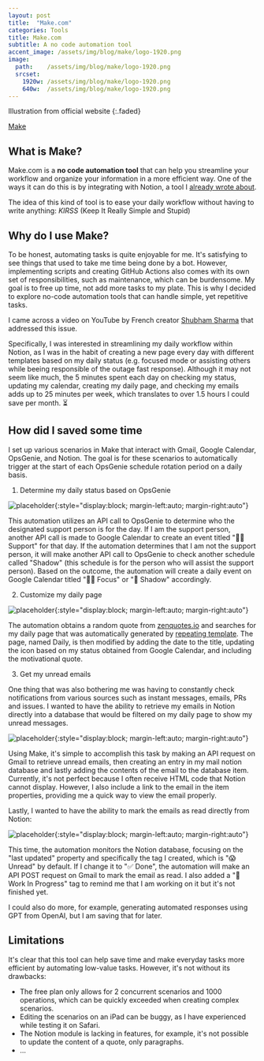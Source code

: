 ```yaml
---
layout: post
title:  "Make.com"
categories: Tools
title: Make.com
subtitle: A no code automation tool
accent_image: /assets/img/blog/make/logo-1920.png
image:
  path:    /assets/img/blog/make/logo-1920.png
  srcset:
    1920w: /assets/img/blog/make/logo-1920.png
    640w:  /assets/img/blog/make/logo-1920.png
---
```

Illustration from official website
{:.faded}

[Make](https://www.make.com)

## What is Make?

Make.com is a **no code automation tool** that can help you streamline your workflow and organize your information in a more efficient way. One of the ways it can do this is by integrating with Notion, a tool I [already wrote about](https://ducretje.github.io/tools/2022/07/19/notion.html).

The idea of this kind of tool is to ease your daily workflow without having to write anything: *KIRSS* (Keep It Really Simple and Stupid)

## Why do I use Make?

To be honest, automating tasks is quite enjoyable for me. It's satisfying to see things that used to take me time being done by a bot. However, implementing scripts and creating GitHub Actions also comes with its own set of responsibilities, such as maintenance, which can be burdensome. My goal is to free up time, not add more tasks to my plate. This is why I decided to explore no-code automation tools that can handle simple, yet repetitive tasks.


I came across a video on YouTube by French creator [Shubham Sharma](https://youtube.com/@Shubham_Sharma) that addressed this issue.

Specifically, I was interested in streamlining my daily workflow within Notion, as I was in the habit of creating a new page every day with different templates based on my daily status (e.g. focused mode or assisting others while beeing responsible of the outage fast response). Although it may not seem like much, the 5 minutes spent each day on checking my status, updating my calendar, creating my daily page, and checking my emails adds up to 25 minutes per week, which translates to over 1.5 hours I could save per month. ⏳

## How did I saved some time

I set up various scenarios in Make that interact with Gmail, Google Calendar, OpsGenie, and Notion. The goal is for these scenarios to automatically trigger at the start of each OpsGenie schedule rotation period on a daily basis.

1. Determine my daily status based on OpsGenie

![placeholder](/assets/img/blog/make/opsgenie.jpeg){:style="display:block; margin-left:auto; margin-right:auto"}

This automation utilizes an API call to OpsGenie to determine who the designated support person is for the day. If I am the support person, another API call is made to Google Calendar to create an event titled "👷‍♂️ Support" for that day.
If the automation determines that I am not the support person, it will make another API call to OpsGenie to check another schedule called "Shadow" (this schedule is for the person who will assist the support person). Based on the outcome, the automation will create a daily event on Google Calendar titled "👨‍💻 Focus" or "🥷 Shadow" accordingly.

2. Customize my daily page

![placeholder](/assets/img/blog/make/notion.jpeg){:style="display:block; margin-left:auto; margin-right:auto"}

The automation obtains a random quote from [zenquotes.io](https://zenquotes.io) and searches for my daily page that was automatically generated by [repeating template](https://www.notion.so/help/guides/automate-work-repeating-database-templates). The page, named Daily, is then modified by adding the date to the title, updating the icon based on my status obtained from Google Calendar, and including the motivational quote.

3. Get my unread emails

One thing that was also bothering me was having to constantly check notifications from various sources such as instant messages, emails, PRs and issues. I wanted to have the ability to retrieve my emails in Notion directly into a database that would be filtered on my daily page to show my unread messages.

![placeholder](/assets/img/blog/make/retrieve-mails.jpeg){:style="display:block; margin-left:auto; margin-right:auto"}

Using Make, it's simple to accomplish this task by making an API request on Gmail to retrieve unread emails, then creating an entry in my mail notion database and lastly adding the contents of the email to the database item. Currently, it's not perfect because I often receive HTML code that Notion cannot display. However, I also include a link to the email in the item properties, providing me a quick way to view the email properly.

Lastly, I wanted to have the ability to mark the emails as read directly from Notion:

![placeholder](/assets/img/blog/make/mark-as-read.jpeg){:style="display:block; margin-left:auto; margin-right:auto"}

This time, the automation monitors the Notion database, focusing on the "last updated" property and specifically the tag I created, which is "😱 Unread" by default. If I change it to "✅ Done", the automation will make an API POST request on Gmail to mark the email as read. I also added a "💪 Work In Progress" tag to remind me that I am working on it but it's not finished yet.

I could also do more, for example, generating automated responses using GPT from OpenAI, but I am saving that for later.

## Limitations

It's clear that this tool can help save time and make everyday tasks more efficient by automating low-value tasks. However, it's not without its drawbacks:

* The free plan only allows for 2 concurrent scenarios and 1000 operations, which can be quickly exceeded when creating complex scenarios.
* Editing the scenarios on an iPad can be buggy, as I have experienced while testing it on Safari.
* The Notion module is lacking in features, for example, it's not possible to update the content of a quote, only paragraphs.
* ...